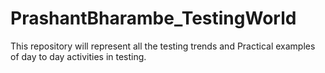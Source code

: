 # PrashantBharambe_TestingWorld
This repository will represent all the testing trends and Practical examples of day to day activities in testing.    
